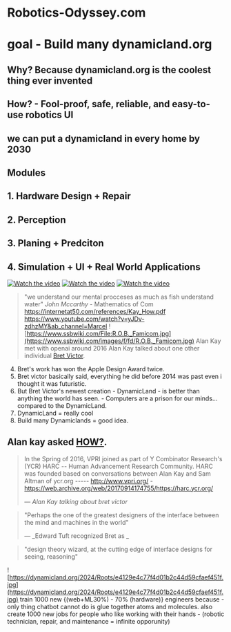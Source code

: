 # Robotics-Odyssey.com

# goal - Build many dynamicland.org

## Why? Because dynamicland.org is the coolest thing ever invented

## How? - Fool-proof, safe, reliable, and easy-to-use robotics UI

## we can put a dynamicland in every home by 2030

## Modules

## 1. Hardware Design + Repair

## 2. Perception

## 3. Planing + Predciton

## 4. Simulation + UI + Real World Applications

[![Watch the video](https://img.youtube.com/vi/NNzMjrJQKsc/maxresdefault.jpg)](https://youtu.be/NNzMjrJQKsc)
[![Watch the video](https://img.youtube.com/vi/_gXiVOmaVSo/maxresdefault.jpg)](https://youtu.be/_gXiVOmaVSo)
[![Watch the video](https://img.youtube.com/vi/mwMUJg2mfII/maxresdefault.jpg)](https://youtu.be/mwMUJg2mfII)
>  "we understand our mental procceses as much as fish understand water"
> _John Mccarthy_ - Mathematics of Com
https://internetat50.com/references/Kay_How.pdf
https://www.youtube.com/watch?v=yJDv-zdhzMY&ab_channel=Marcel
![https://www.ssbwiki.com/File:R.O.B._Famicom.jpg](https://www.ssbwiki.com/images/f/fd/R.O.B._Famicom.jpg)
Alan Kay met with openai around 2016
Alan Kay talked about one other individual [Bret Victor](https://worrydream.com).
4. Bret's work has won the Apple Design Award twice.
5. Bret victor basically said, everything he did before  2014 was past even i thought it was futuristic.
7. But Bret Victor's newest creation - DynamicLand - is better than anything the world has seen. - Computers are a prison for our minds... compared to the DynamicLand.
8. DynamicLand = really cool
9. Build  many Dynamiclands = good idea.

Alan kay asked <a href="https://internetat50.com/references/Kay_How.pdf">HOW?</a>.
---

> In the Spring of 2016, VPRI joined as part of Y Combinator Research's (YCR) HARC -- Human Advancement Research Community. HARC was founded based on conversations between Alan Kay and Sam Altman of  ycr.org   -----  http://www.vpri.org/ - https://web.archive.org/web/20170914174755/https://harc.ycr.org/
>
> — _Alan Kay talking about bret victor_

> "Perhaps the one of the greatest designers of the interface between the mind and machines in the world"
>
> — _Edward Tuft recognized Bret as _

> "design theory wizard, at the cutting edge of interface designs for seeing, reasoning"


![https://dynamicland.org/2024/Roots/e4129e4c77f4d01b2c44d59cfaef451f.jpg](https://dynamicland.org/2024/Roots/e4129e4c77f4d01b2c44d59cfaef451f.jpg)
train 1000 new {(web+ML30%) - 70% (hardware)} engineers because - only thing chatbot cannot do is glue together atoms and molecules.
also create 1000 new jobs for people who like working with their hands - (robotic technician, repair, and maintenance = infinite opporunity)